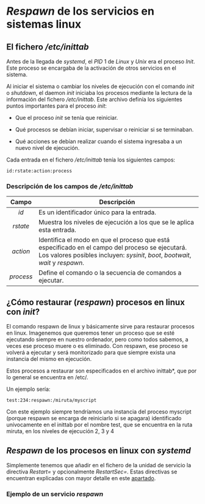 
# _Respawn_ de los servicios en sistemas linux

## El fichero _/etc/inittab_

Antes de la llegada de _systemd_, el _PID_ 1 de _Linux_ y _Unix_ era el proceso _Init_. Este proceso se encargaba de la activación de otros servicios en el sistema.

Al iniciar el sistema o cambiar los niveles de ejecución con el comando _init_ o _shutdown_, el daemon _init_ iniciaba los procesos mediante la lectura de la información del fichero _/etc/inittab_. Este archivo definía los siguientes puntos importantes para el proceso _init_:

* Que el proceso _init_ se tenía que reiniciar.

* Qué procesos se debían iniciar, supervisar o reiniciar si se terminaban.

* Qué acciones se debían realizar cuando el sistema ingresaba a un nuevo nivel de ejecución.

Cada entrada en el fichero _/etc/inittab_ tenía los siguientes campos:

`id:rstate:action:process`


### Descripción de los campos de _/etc/inittab_

| Campo | Descripción |
| :---: | ----------- |
| _id_ | Es un identificador único para la entrada. |
| _rstate_ | Muestra los niveles de ejecución a los que se le aplica esta entrada. |
| _action_ | Identifica el modo en que el proceso que está especificado en el campo del proceso se ejecutará. Los valores posibles incluyen: _sysinit_, _boot_, _bootwait_, _wait_ y _respawn_. |
| _process_ | Define el comando o la secuencia de comandos a ejecutar. |


## ¿Cómo restaurar (_respawn_) procesos en linux con _init_?

El comando respawn de linux y básicamente sirve para restaurar procesos en linux. Imagenemos que queremos tener un proceso que se esté ejecutando siempre en nuestro ordenador, pero como todos sabemos, a veces ese proceso muere o es eliminado. Con respawn, ese proceso se volverá a ejecutar y será monitorizado para que siempre exista una instancia del mismo en ejecución.

Estos procesos a restaurar son especificados en el archivo inittab*, que por lo general se encuentra en /etc/.

Un ejemplo sería:

`test:234:respawn:/miruta/myscript`

Con este ejemplo siempre tendríamos una instancia del proceso myscript (porque respawn se encarga de reiniciarlo si se apagara) identificado unívocamente en el inittab por el nombre test, que se encuentra en la ruta miruta, en los niveles de ejecución 2, 3 y 4


## _Respawn_ de los procesos en linux con _systemd_

Simplemente tenemos que añadir en el fichero de la unidad de servicio la directiva _Restart=_ y opcionalmente _RestartSec=_. Estas directivas se encuentran explicadas con mayor detalle en este [apartado](https://github.com/ninaandyuna/proyecto_maquina_quiosco/blob/master/Documentacion/systemd/3.secciones_unidades.md).


### Ejemplo de un servicio _respawn_



